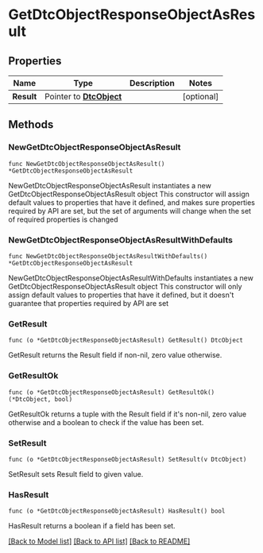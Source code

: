 # GetDtcObjectResponseObjectAsResult

## Properties

Name | Type | Description | Notes
------------ | ------------- | ------------- | -------------
**Result** | Pointer to [**DtcObject**](DtcObject.md) |  | [optional] 

## Methods

### NewGetDtcObjectResponseObjectAsResult

`func NewGetDtcObjectResponseObjectAsResult() *GetDtcObjectResponseObjectAsResult`

NewGetDtcObjectResponseObjectAsResult instantiates a new GetDtcObjectResponseObjectAsResult object
This constructor will assign default values to properties that have it defined,
and makes sure properties required by API are set, but the set of arguments
will change when the set of required properties is changed

### NewGetDtcObjectResponseObjectAsResultWithDefaults

`func NewGetDtcObjectResponseObjectAsResultWithDefaults() *GetDtcObjectResponseObjectAsResult`

NewGetDtcObjectResponseObjectAsResultWithDefaults instantiates a new GetDtcObjectResponseObjectAsResult object
This constructor will only assign default values to properties that have it defined,
but it doesn't guarantee that properties required by API are set

### GetResult

`func (o *GetDtcObjectResponseObjectAsResult) GetResult() DtcObject`

GetResult returns the Result field if non-nil, zero value otherwise.

### GetResultOk

`func (o *GetDtcObjectResponseObjectAsResult) GetResultOk() (*DtcObject, bool)`

GetResultOk returns a tuple with the Result field if it's non-nil, zero value otherwise
and a boolean to check if the value has been set.

### SetResult

`func (o *GetDtcObjectResponseObjectAsResult) SetResult(v DtcObject)`

SetResult sets Result field to given value.

### HasResult

`func (o *GetDtcObjectResponseObjectAsResult) HasResult() bool`

HasResult returns a boolean if a field has been set.


[[Back to Model list]](../README.md#documentation-for-models) [[Back to API list]](../README.md#documentation-for-api-endpoints) [[Back to README]](../README.md)


